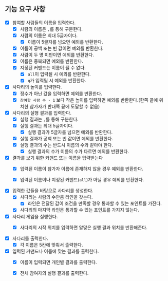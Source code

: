 ## 기능 요구 사항 ##

- [X] 참여할 사람들의 이름을 입력한다.
    - [X] 사람의 이름은 `,`를 통해 구분한다.
    - [X] 사람의 이름은 최대 5글자이다.
      - [x] 이름이 5글자를 넘으면 예외를 반환한다.
    - [x] 이름이 공백 또는 빈 값이면 예외를 반환한다.
    - [x] 사람이 두 명 미만이면 예외를 반환한다.
    - [x] 이름은 중복되면 예외를 반환한다.
    - [x] 지정된 커맨드는 이름이 될 수 없다.
      - [x] `all`이 입력될 시 예외를 반환한다.
      - [x] `q`가 입력될 시 예외를 반환한다.
  
- [x] 사다리의 높이를 입력한다.
    - [x] 정수가 아닌 값을 입력하면 예외를 반환한다.
    - [x] `참여할 사람 수 - 1` 보다 작은 높이를 입력하면 예외를 반환한다.(한쪽 끝에 위치한 참가자가 반대쪽 끝에 도달할 수 없음)
  
- [x] 사다리의 실행 결과를 입력한다.
  - [x] 실행 결과는 `,`를 통해 구분한다.
  - [x] 실행 결과는 최대 5글자이다.
    - [x] 실행 결과가 5글자를 넘으면 예외를 반환한다.
  - [x] 실행 결과가 공백 또는 빈 값이면 예외를 반환한다.
  - [x] 실행 결과의 수는 반드시 이름의 수와 같아야 한다.
    - [x] 실행 결과의 수가 이름의 수가 다르면 예외를 반환한다.
- [x] 결과를 보기 위한 커맨드 또는 이름을 입력받는다
  - [x] 입력된 이름이 참가자 이름에 존재하지 않을 경우 예외를 반환한다.
  - [x] 입력된 이름이나 지정된 커맨드(`all`)가 아닐 경우 예외를 반환한다.

  
- [x] 입력한 값들을 바탕으로 사다리를 생성한다.
    - [x] 사다리는 사람의 수만큼 라인을 갖는다.
      - [x] 라인은 전달된 값이 조건을 만족할 경우 통과할 수 있는 포인트를 가진다.
    - [x] 사다리의 마지막 라인은 통과할 수 있는 포인트를 가지지 않는다.
  
- [x] 사다리 게임을 실행한다.
  - [x] 사다리의 시작 위치를 입력하면 알맞은 실행 결과 위치를 반환해준다.
  

- [x] 사다리를 출력한다.
    - [x] 각 이름은 5칸에 맞춰서 출력한다.
  
- [x] 입력된 커맨드나 이름에 맞는 결과를 출력한다.
  - [x] 이름이 입력되면 개인별 결과를 출력한다.
  - [x] 전체 참여자의 실행 결과를 출력한다.
 

